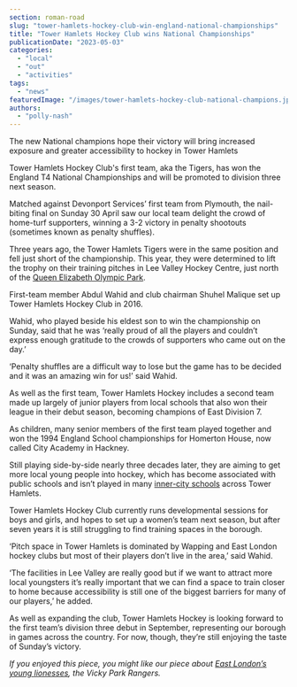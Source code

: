 ```yaml
---
section: roman-road
slug: "tower-hamlets-hockey-club-win-england-national-championships"
title: "Tower Hamlets Hockey Club wins National Championships"
publicationDate: "2023-05-03"
categories: 
  - "local"
  - "out"
  - "activities"
tags: 
  - "news"
featuredImage: "/images/tower-hamlets-hockey-club-national-champions.jpg"
authors: 
  - "polly-nash"
---
```


The new National champions hope their victory will bring increased exposure and greater accessibility to hockey in Tower Hamlets

Tower Hamlets Hockey Club's first team, aka the Tigers, has won the England T4 National Championships and will be promoted to division three next season. 

Matched against Devonport Services’ first team from Plymouth, the nail-biting final on Sunday 30 April saw our local team delight the crowd of home-turf supporters, winning a 3-2 victory in penalty shootouts (sometimes known as penalty shuffles). 

Three years ago, the Tower Hamlets Tigers were in the same position and fell just short of the championship. This year, they were determined to lift the trophy on their training pitches in Lee Valley Hockey Centre, just north of the [Queen Elizabeth Olympic Park](https://romanroadlondon.com/ten-years-on-queen-elizabeth-olympic-park/).

First-team member Abdul Wahid and club chairman Shuhel Malique set up Tower Hamlets Hockey Club in 2016.

Wahid, who played beside his eldest son to win the championship on Sunday, said that he was ‘really proud of all the players and couldn’t express enough gratitude to the crowds of supporters who came out on the day.’

‘Penalty shuffles are a difficult way to lose but the game has to be decided and it was an amazing win for us!’ said Wahid. 

As well as the first team, Tower Hamlets Hockey includes a second team made up largely of junior players from local schools that also won their league in their debut season, becoming champions of East Division 7. 

As children, many senior members of the first team played together and won the 1994 England School championships for Homerton House, now called City Academy in Hackney.

Still playing side-by-side nearly three decades later, they are aiming to get more local young people into hockey, which has become associated with public schools and isn’t played in many [inner-city schools](https://romanroadlondon.com/free-school-meals-secondary-schools-tower-hamlets-first-borough/) across Tower Hamlets. 

Tower Hamlets Hockey Club currently runs developmental sessions for boys and girls, and hopes to set up a women’s team next season, but after seven years it is still struggling to find training spaces in the borough. 

‘Pitch space in Tower Hamlets is dominated by Wapping and East London hockey clubs but most of their players don’t live in the area,’ said Wahid. 

‘The facilities in Lee Valley are really good but if we want to attract more local youngsters it’s really important that we can find a space to train closer to home because accessibility is still one of the biggest barriers for many of our players,’ he added. 

As well as expanding the club, Tower Hamlets Hockey is looking forward to the first team’s division three debut in September, representing our borough in games across the country. For now, though, they’re still enjoying the taste of Sunday’s victory. 

  
_If you enjoyed this piece, you might like our piece about_ [_East London’s young lionesses_](https://romanroadlondon.com/vicky-park-rangers-fc-female-football/)_, the Vicky Park Rangers._


